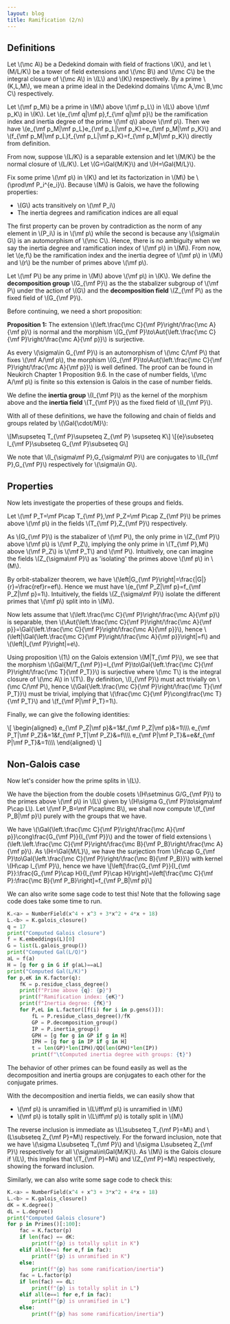 ```yaml
---
layout: blog
title: Ramification (2/n)
---
```


## Definitions

Let \\(\mc A\\) be a Dedekind domain with field of fractions \\(K\\), and let \\(M/L/K\\) be a tower of field extensions and \\(\mc B\\) and \\(\mc C\\) be the integral closure of \\(\mc A\\) in \\(L\\) and \\(K\\) respectively. By a prime \\(K,L,M\\), we mean a prime ideal in the Dedekind domains \\(\mc A,\mc B,\mc C\\) respectively.

Let \\(\mf p_M\\) be a prime in \\(M\\) above \\(\mf p_L\\) in \\(L\\) above \\(\mf p_K\\) in \\(K\\). Let \\(e_{\mf q\|\mf p},f_{\mf q\|\mf p}\\) be the ramification index and inertia degree of the prime \\(\mf q\\) above \\(\mf p\\). Then we have \\(e_{\mf p_M\|\mf p_L}e_{\mf p_L\|\mf p_K}=e_{\mf p_M\|\mf p_K}\\) and \\(f_{\mf p_M\|\mf p_L}f_{\mf p_L\|\mf p_K}=f_{\mf p_M\|\mf p_K}\\) directly from definition. 

From now, suppose \\(L/K\\) is a separable extension and let \\(M/K\\) be the normal closure of \\(L/K\\). Let \\(G=\Gal{M/K}\\) and \\(H=\Gal{M/L}\\).

Fix some prime \\(\mf p\\) in \\(K\\) and let its factorization in \\(M\\) be \\(\prod\mf P_i^{e_i}\\). Because \\(M\\) is Galois, we have the following properties:

 - \\(G\\) acts transitively on \\(\mf P_i\\)
 - The inertia degrees and ramification indices are all equal

The first property can be proven by contradiction as the norm of any element in \\(P_i\\) is in \\(\mf p\\) while the second is because any \\(\sigma\in G\\) is an automorphism of \\(\mc C\\). Hence, there is no ambiguity when we say the inertia degree and ramification index of \\(\mf p\\) in \\(M\\). From now, let \\(e,f\\) be the ramification index and the inertia degree of \\(\mf p\\) in \\(M\\) and \\(r\\) be the number of primes above \\(\mf p\\). 

Let \\(\mf P\\) be any prime in \\(M\\) above \\(\mf p\\) in \\(K\\). We define the **decomposition group** \\(G_{\mf P}\\) as the the stabalizer subgroup of \\(\mf P\\) under the action of \\(G\\) and the **decomposition field** \\(Z_{\mf P\\) as the fixed field of \\(G_{\mf P}\\).

Before continuing, we need a short proposition:

**Proposition 1:** The extension \\(\left.\frac{\mc C}{\mf P}\right/\frac{\mc A}{\mf p}\\) is normal and the morphism \\(G_{\mf P}\to\Aut{\left.\frac{\mc C}{\mf P}\right/\frac{\mc A}{\mf p}}\\) is surjective.

As every \\(\sigma\in G_{\mf P}\\) is an automorphism of \\(\mc C/\mf P\\) that fixes \\(\mf A/\mf p\\), the morphism \\(G_{\mf P}\to\Aut{\left.\frac{\mc C}{\mf P}\right/\frac{\mc A}{\mf p}}\\) is well defined. The proof can be found in Neukirch Chapter 1 Proposition 9.6. In the case of number fields, \\(\mc A/\mf p\\) is finite so this extension is Galois in the case of number fields.

We define the **inertia group** \\(I_{\mf P}\\) as the kernel of the morphism above and the **inertia field** \\(T_{\mf P}\\) as the fixed field of \\(I_{\mf P}\\).

With all of these definitions, we have the following and chain of fields and groups related by \\(\Gal{\cdot/M}\\):

\\[M\supseteq T_{\mf P}\supseteq Z_{\mf P} \supseteq K\\]
\\[\{e\}\subseteq I_{\mf P}\subseteq G_{\mf P}\subseteq G\\]

We note that \\(I_{\sigma\mf P},G_{\sigma\mf P}\\) are conjugates to \\(I_{\mf P},G_{\mf P}\\) respectively for \\(\sigma\in G\\).

## Properties

Now lets investigate the properties of these groups and fields.

Let \\(\mf P_T=\mf P\cap T_{\mf P},\mf P_Z=\mf P\cap Z_{\mf P}\\) be primes above \\(\mf p\\) in the fields \\(T_{\mf P},Z_{\mf P}\\) respectively.

As \\(G_{\mf P}\\) is the stabalizer of \\(\mf P\\), the only prime in \\(Z_{\mf P}\\) above \\(\mf p\\) is \\(\mf P_Z\\), implying the only prime in \\(T_{\mf P},M\\) above \\(\mf P_Z\\) is \\(\mf P_T\\) and \\(\mf P\\). Intuitively, one can imagine the fields \\(Z_{\sigma\mf P}\\) as 'isolating' the primes above \\(\mf p\\) in \\(M\\).

By orbit-stabalizer theorem, we have \\(\left\|G_{\mf P}\right\|=\frac{\|G\|}{r}=\frac{ref}r=ef\\). Hence we must have \\(e_{\mf P_Z\|\mf p}=f_{\mf P_Z\|\mf p}=1\\). Intuitively, the fields \\(Z_{\sigma\mf P}\\) isolate the different primes that \\(\mf p\\) split into in \\(M\\).

Now lets assume that \\(\left.\frac{\mc C}{\mf P}\right/\frac{\mc A}{\mf p}\\) is separable, then \\(\Aut{\left.\frac{\mc C}{\mf P}\right/\frac{\mc A}{\mf p}}=\Gal{\left.\frac{\mc C}{\mf P}\right/\frac{\mc A}{\mf p}}\\), hence \\(\left\|\Gal{\left.\frac{\mc C}{\mf P}\right/\frac{\mc A}{\mf p}}\right\|=f\\) and \\(\left\|I_{\mf P}\right\|=e\\).

Using proposition \\(1\\) on the Galois extension \\(M\|T_{\mf P}\\), we see that the morphism \\(\Gal{M/T_{\mf P}}=I_{\mf P}\to\Gal{\left.\frac{\mc C}{\mf P}\right/\frac{\mc T}{\mf P_T}}\\) is surjective where \\(\mc T\\) is the integral closure of \\(\mc A\\) in \\(T\\). 
By definition, \\(I_{\mf P}\\) must act trivially on \\(\mc C/\mf P\\), hence \\(\Gal{\left.\frac{\mc C}{\mf P}\right/\frac{\mc T}{\mf P_T}}\\) must be trivial, implying that \\(\frac{\mc C}{\mf P}\cong\frac{\mc T}{\mf P_T}\\) and \\(f_{\mf P\|\mf P_T}=1\\).

Finally, we can give the following identities:

\\[
\begin{aligned}
    e_{\mf P_Z|\mf p}&=1&f_{\mf P_Z|\mf p}&=1\\\\\\\\
    e_{\mf P_T|\mf P_Z}&=1&f_{\mf P_T|\mf P_Z}&=f\\\\\\\\
    e_{\mf P|\mf P_T}&=e&f_{\mf P|\mf P_T}&=1\\\\\\\\
\end{aligned}
\\]

## Non-Galois case

Now let's consider how the prime splits in \\(L\\). 

We have the bijection from the double cosets \\(H\setminus G/G_{\mf P}\\) to the primes above \\(\mf p\\) in \\(L\\) given by \\(H\sigma G_{\mf P}\to\sigma\mf P\cap L\\). Let \\(\mf P_B=\mf P\cap\mc B\\), we shall now compute \\(f_{\mf P_B\|\mf p}\\) purely with the groups that we have.

We have \\(\Gal{\left.\frac{\mc C}{\mf P}\right/\frac{\mc A}{\mf p}}\cong\frac{G_{\mf P}}{I_{\mf P}}\\) and the tower of field extensions \\(\left.\left.\frac{\mc C}{\mf P}\right/\frac{\mc B}{\mf P_B}\right/\frac{\mc A}{\mf p}\\). As \\(H=\Gal{M/L}\\), we have the surjection from \\(H\cap G_{\mf P}\to\Gal{\left.\frac{\mc C}{\mf P}\right/\frac{\mc B}{\mf P_B}}\\) with kernel \\(H\cap I_{\mf P}\\), hence we have
\\[\left[\frac{G_{\mf P}}{I_{\mf P}}:\frac{G_{\mf P}\cap H}{I_{\mf P}\cap H}\right]=\left[\frac{\mc C}{\mf P}:\frac{\mc B}{\mf P_B}\right]=f_{\mf P_B\|\mf p}\\]

We can also write some sage code to test this! Note that the following sage code does take some time to run.

```python
K.<a> = NumberField(x^4 + x^3 + 3*x^2 + 4*x + 18)
L.<b> = K.galois_closure()
q = 17
print("Computed Galois closure")
f = K.embeddings(L)[0]
G = list(L.galois_group())
print("Computed Gal(L/Q)")
aL = f(a)
H = [g for g in G if g(aL)==aL]
print("Computed Gal(L/K)")
for p,eK in K.factor(q):
    fK = p.residue_class_degree()
    print(f"Prime above {q}: {p}")
    print(f"Ramification index: {eK}")
    print(f"Inertia degree: {fK}")
    for P,eL in L.factor([f(i) for i in p.gens()]):
        fL = P.residue_class_degree()/fK
        GP = P.decomposition_group()
        IP = P.inertia_group()
        GPH = [g for g in GP if g in H]
        IPH = [g for g in IP if g in H]
        t = len(GP)*len(IPH)/QQ(len(GPH)*len(IP))
        print(f"\tComputed inertia degree with groups: {t}")
```

The behavior of other primes can be found easily as well as the decomposition and inertia groups are conjugates to each other for the conjugate primes.

With the decomposition and inertia fields, we can easily show that
 - \\(\mf p\\) is unramified in \\(L\iff\mf p\\) is unramified in \\(M\\)
 - \\(\mf p\\) is totally split in \\(L\iff\mf p\\) is totally split in \\(M\\)

The reverse inclusion is immediate as \\(L\subseteq T_{\mf P}=M\\) and \\(L\subseteq Z_{\mf P}=M\\) respectively. For the forward inclusion, note that we have \\(\sigma L\subseteq T_{\mf P}\\) and \\(\sigma L\subseteq Z_{\mf P}\\) respectively for all \\(\sigma\in\Gal{M/K}\\). As \\(M\\) is the Galois closure if \\(L\\), this implies that \\(T_{\mf P}=M\\) and \\(Z_{\mf P}=M\\) respectively, showing the forward inclusion.

Similarly, we can also write some sage code to check this:

```python
K.<a> = NumberField(x^4 + x^3 + 3*x^2 + 4*x + 18)
L.<b> = K.galois_closure()
dK = K.degree()
dL = L.degree()
print("Computed Galois closure")
for p in Primes()[:100]:
    fac = K.factor(p)
    if len(fac) == dK:
        print(f"{p} is totally split in K")
    elif all(e==1 for e,f in fac):
        print(f"{p} is unramified in K")
    else:
        print(f"{p} has some ramification/inertia")
    fac = L.factor(p)
    if len(fac) == dL:
        print(f"{p} is totally split in L")
    elif all(e==1 for e,f in fac):
        print(f"{p} is unramified in L")
    else:
        print(f"{p} has some ramification/inertia")
```
